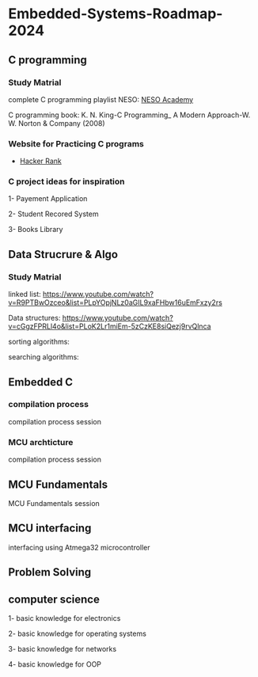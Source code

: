 # Embedded-Systems-Roadmap-2024

## C programming
 ### Study Matrial
 complete C programming playlist NESO: [NESO Academy](https://www.youtube.com/watch?v=rLf3jnHxSmU&list=PLBlnK6fEyqRggZZgYpPMUxdY1CYkZtARR)

 C programming book: K. N. King-C Programming_ A Modern Approach-W. W. Norton & Company (2008)

 ### Website for Practicing C programs 
 - [Hacker Rank](https://www.hackerrank.com/)


### C project ideas for inspiration
1- Payement Application

2- Student Recored System

3- Books Library

## Data Strucrure & Algo
 ### Study Matrial
 linked list:  https://www.youtube.com/watch?v=R9PTBwOzceo&list=PLpYOpjNLz0aGIL9xaFHbw16uEmFxzy2rs
 
 Data structures: https://www.youtube.com/watch?v=cGgzFPRLl4o&list=PLoK2Lr1miEm-5zCzKE8siQezj9rvQlnca

 sorting algorithms:

 searching algorithms:
 
## Embedded C
### compilation process 
compilation process session
### MCU archticture 
compilation process session

## MCU Fundamentals
MCU Fundamentals session

## MCU interfacing

interfacing using Atmega32 microcontroller

## Problem Solving


## computer science 
1- basic knowledge for electronics

2- basic knowledge for operating systems

3- basic knowledge for networks

4- basic knowledge for OOP





